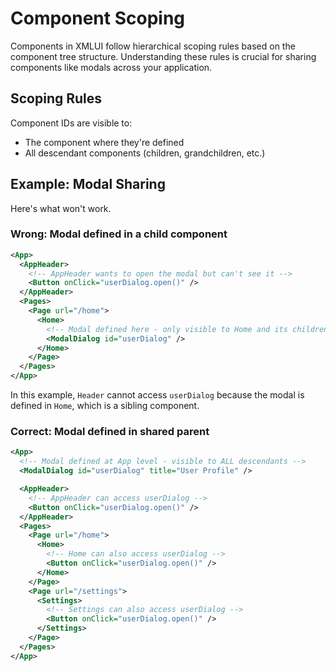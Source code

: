 # Component Scoping

Components in XMLUI follow hierarchical scoping rules based on the component tree structure. Understanding these rules is crucial for sharing components like modals across your application.

## Scoping Rules

Component IDs are visible to:
- The component where they're defined
- All descendant components (children, grandchildren, etc.)

## Example: Modal Sharing

Here's what won't work.

### Wrong: Modal defined in a child component

```xml
<App>
  <AppHeader>
    <!-- AppHeader wants to open the modal but can't see it -->
    <Button onClick="userDialog.open()" />
  </AppHeader>
  <Pages>
    <Page url="/home">
      <Home>
        <!-- Modal defined here - only visible to Home and its children -->
        <ModalDialog id="userDialog" />
      </Home>
    </Page>
  </Pages>
</App>
```

In this example, `Header` cannot access `userDialog` because the modal is defined in `Home`, which is a sibling component.

### Correct: Modal defined in shared parent

```xml
<App>
  <!-- Modal defined at App level - visible to ALL descendants -->
  <ModalDialog id="userDialog" title="User Profile" />

  <AppHeader>
    <!-- AppHeader can access userDialog -->
    <Button onClick="userDialog.open()" />
  </AppHeader>
  <Pages>
    <Page url="/home">
      <Home>
        <!-- Home can also access userDialog -->
        <Button onClick="userDialog.open()" />
      </Home>
    </Page>
    <Page url="/settings">
      <Settings>
        <!-- Settings can also access userDialog -->
        <Button onClick="userDialog.open()" />
      </Settings>
    </Page>
  </Pages>
</App>
```
